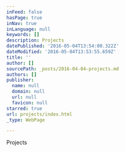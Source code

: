 ```yaml
---
inFeed: false
hasPage: true
inNav: true
inLanguage: null
keywords: []
description: Projects
datePublished: '2016-05-04T13:54:00.322Z'
dateModified: '2016-05-04T13:53:55.659Z'
title: ''
author: []
sourcePath: _posts/2016-04-04-projects.md
authors: []
publisher:
  name: null
  domain: null
  url: null
  favicon: null
starred: true
url: projects/index.html
_type: WebPage

---
```

Projects
